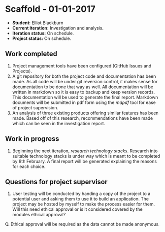 # Scaffold - 01-01-2017

* **Student:** Elliot Blackburn
* **Current iteration:** Investigation and analysis.
* **Iteration status:** On schedule.
* **Project status:** On schedule.

## Work completed

1. Project management tools have been configured (GitHub Issues and Projects).
2. A git repository for both the project code and documentation has been made. As all code will be under git reversion control, it makes sense for documentation to be done that way as well. All documentation will be written in markdown so it is easy to backup and keep version records. This documentation will be used to generate the final report. Markdown documents will be submitted in pdf form using the _mdpdf_ tool for ease of project supervision.
3. An analysis of three existing products offering similar features has been made. Based off of this research, recommendations have been made which can be seen in the investigation report.

## Work in progress

1. Beginning the next iteration, _research technology stacks_. Research into suitable technology stacks is under way which is meant to be completed by 8th February. A final report will be generated explaining the reasons for each choice.

## Questions for project supervisor

1. User testing will be conducted by handing a copy of the project to a potential user and asking them to use it to build an application. The project may be hosted by myself to make the process easier for them. Will this need ethical approval or is it considered covered by the modules ethical approval?

Q. Ethical approval will be required as the data cannot be made anonymous.
